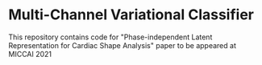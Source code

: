 # Multi-Channel Variational Classifier

This repository contains code for "Phase-independent Latent Representation for Cardiac Shape Analysis" paper to be appeared at MICCAI 2021
